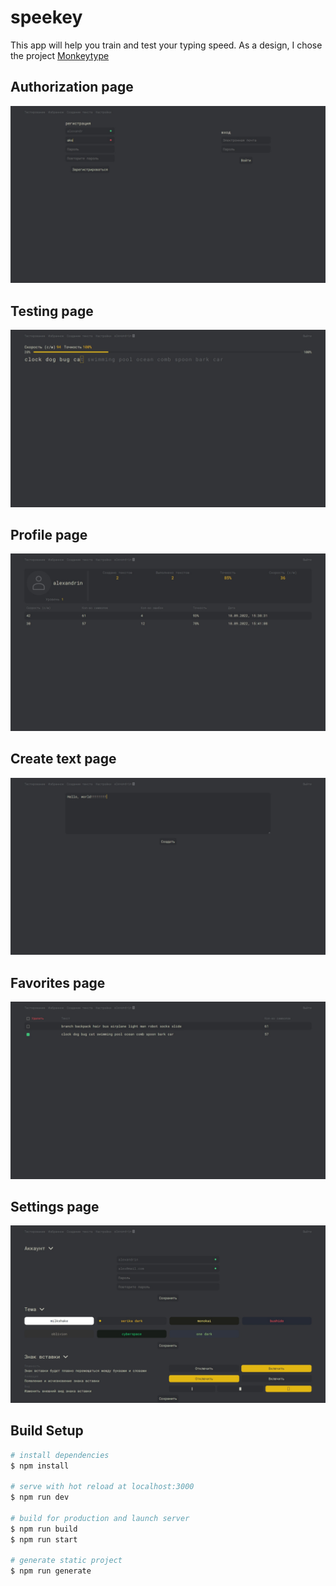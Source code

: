 # speekey

This app will help you train and test your typing speed. As a design, I chose the project [Monkeytype](https://monkeytype.com/)

## Authorization page
<img src="./readmeImages/authorization.jpg" alt="authorization page" />

## Testing page
<img src="./readmeImages/testing.jpg" alt="testing page" />

## Profile page
<img src="./readmeImages/account.jpg" alt="profile page" />

## Create text page
<img src="./readmeImages/create.jpg" alt="create text page" />

## Favorites page
<img src="./readmeImages/favorites.jpg" alt="favorites page" />

## Settings page
<img src="./readmeImages/settings.jpg" alt="settings page" />

## Build Setup

```bash
# install dependencies
$ npm install

# serve with hot reload at localhost:3000
$ npm run dev

# build for production and launch server
$ npm run build
$ npm run start

# generate static project
$ npm run generate
```
